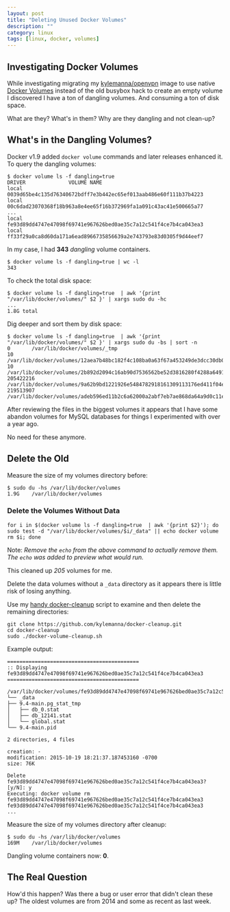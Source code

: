 ```yaml
---
layout: post
title: "Deleting Unused Docker Volumes"
description: ""
category: linux
tags: [linux, docker, volumes]
---
```

## Investigating Docker Volumes

While investigating migrating my [kylemanna/openvpn](https://github.com/kylemanna/docker-openvpn) image to use native [Docker Volumes](https://docs.docker.com/engine/reference/commandline/volume_create/) instead of the old busybox hack to create an empty volume I discovered I have a ton of dangling volumes.  And consuming a ton of disk space.

What are they?  What's in them? Why are they dangling and not clean-up?

## What's in the Dangling Volumes?

Docker v1.9 added `docker volume` commands and later releases enhanced it.  To query the dangling volumes:

    $ docker volume ls -f dangling=true
    DRIVER              VOLUME NAME
    local               0039d65be4c135d76340672bdff7e3b442ec65ef013aab486e60f111b37b4223
    local               00c6dad23070368f18b963a8e4ee65f16b372969fa1a091c43ac41e500665a77
    ...
    local               fe93d89dd4747e47098f69741e967626bed0ae35c7a12c541f4ce7b4ca043ea3
    local               ff33f29a0ca8d60da171a6ead8966735856639a2e743793e83d0305f9d44eef7

In my case, I had **343** *dangling* volume containers.

    $ docker volume ls -f dangling=true | wc -l
    343

To check the total disk space:

    $ docker volume ls -f dangling=true  | awk '{print "/var/lib/docker/volumes/" $2 }' | xargs sudo du -hc
    ...
    1.8G total

Dig deeper and sort them by disk space:

    $ docker volume ls -f dangling=true  | awk '{print "/var/lib/docker/volumes/" $2 }' | xargs sudo du -bs | sort -n
    0       /var/lib/docker/volumes/_tmp
    10      /var/lib/docker/volumes/12aea7b48bc182f4c108ba0a63f67a453249de3dcc30db046468b691f1ca88cf
    10      /var/lib/docker/volumes/2b892d2094c16ab90d7536562be52d3816280f4288a6491bf1ec2e2f0b70deb4
    205422216 /var/lib/docker/volumes/9a62b9bd1221926e5484782918161309113176ed411f04e95297e9cedc8eaea1
    219513907 /var/lib/docker/volumes/adeb596ed11b2c6a62000a2abf7eb7ae868da64a9d0c11e2e3002e32d3187022


After reviewing the files in the biggest volumes it appears that I have some abandon volumes for MySQL databases for things I experimented with over a year ago.

No need for these anymore.

## Delete the Old

Measure the size of my volumes directory before:

    $ sudo du -hs /var/lib/docker/volumes
    1.9G    /var/lib/docker/volumes

### Delete the Volumes Without Data

    for i in $(docker volume ls -f dangling=true  | awk '{print $2}'); do sudo test -d "/var/lib/docker/volumes/$i/_data" || echo docker volume rm $i; done

Note: *Remove the `echo` from the above command to actually remove them.  The `echo` was added to preview what would run.*

This cleaned up *205* volumes for me.

Delete the data volumes without a `_data` directory as it appears there is little risk of losing anything.

Use my [handy docker-cleanup](https://github.com/kylemanna/docker-cleanup) script to examine and then delete the remaining directories:

    git clone https://github.com/kylemanna/docker-cleanup.git
    cd docker-cleanup
    sudo ./docker-volume-cleanup.sh

Example output:

    ===========================================
    :: Displaying fe93d89dd4747e47098f69741e967626bed0ae35c7a12c541f4ce7b4ca043ea3
    ===========================================

    /var/lib/docker/volumes/fe93d89dd4747e47098f69741e967626bed0ae35c7a12c541f4ce7b4ca043ea3
    └── _data
    ├── 9.4-main.pg_stat_tmp
    │   ├── db_0.stat
    │   ├── db_12141.stat
    │   └── global.stat
    └── 9.4-main.pid

    2 directories, 4 files

    creation: -
    modification: 2015-10-19 18:21:37.187453160 -0700
    size: 76K

    Delete fe93d89dd4747e47098f69741e967626bed0ae35c7a12c541f4ce7b4ca043ea3? [y/N]: y
    Executing: docker volume rm fe93d89dd4747e47098f69741e967626bed0ae35c7a12c541f4ce7b4ca043ea3
    fe93d89dd4747e47098f69741e967626bed0ae35c7a12c541f4ce7b4ca043ea3
    ...

Measure the size of my volumes directory after cleanup:

    $ sudo du -hs /var/lib/docker/volumes
    169M    /var/lib/docker/volumes

Dangling volume containers now: **0**.

## The Real Question

How'd this happen? Was there a bug or user error that didn't clean these up?  The oldest volumes are from 2014 and some as recent as last week.
